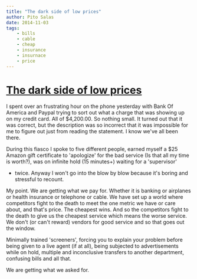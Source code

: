 ```yaml
---
title: "The dark side of low prices"
author: Pito Salas
date: 2014-11-03
tags:
    - bills
    - cable
    - cheap
    - insurance
    - insurnace
    - price
---
```

# [The dark side of low prices](None)




I spent over an frustrating hour on the phone yesterday with Bank Of America
and Paypal trying to sort out what a charge that was showing up on my credit
card. All of $4,200.00. So nothing small. It turned out that it was correct,
but the description was so incorrect that it was impossible for me to figure
out just from reading the statement. I know we've all been there.

During this fiasco I spoke to five different people, earned myself a $25
Amazon gift certificate to 'apologize' for the bad service (Is that all my
time is worth?), was on infinite hold (15 minutes+) waiting for a 'supervisor'
- twice. Anyway I won't go into the blow by blow because it's boring and
stressful to recount.

My point. We are getting what we pay for. Whether it is banking or airplanes
or health insurance or telephone or cable. We have set up a world where
competitors fight to the death to meet the one metric we have or care about,
and that's price. The cheapest wins. And so the competitors fight to the death
to give us the cheapest service which means the worse service. We don't (or
can't reward) vendors for good service and so that goes out the window.

Minimally trained 'screeners', forcing you to explain your problem before
being given to a live agent (if at all), being subjected to advertisements
while on hold, multiple and inconclusive transfers to another department,
confusing bills and all that.

We are getting what we asked for.


